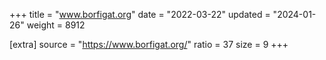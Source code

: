 +++
title = "www.borfigat.org"
date = "2022-03-22"
updated = "2024-01-26"
weight = 8912

[extra]
source = "https://www.borfigat.org/"
ratio = 37
size = 9
+++
